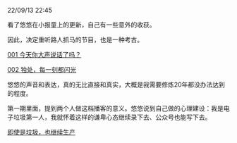

22/09/13 22:45

看了悠悠在小报童上的更新，自己有一些意外的收获。

因此，决定重听路人抓马的节目，也是一种考古。

[001 今天你大声说话了吗？](https://www.xiaoyuzhoufm.com/episode/5ea82613418a84a04680ac2b)

[002 独处，每一刻都闪光](https://www.xiaoyuzhoufm.com/episode/5eac6062418a84a046b49c5c?s=eyJ1IjoiNWU4MWU0YWQwYTdiZDgwOWMyZWIzMGI2In0%3D)

悠悠的声音和表达，真的无比直接和真实，大概是我需要修炼20年都没办法达到的程度。

第一期里面，提到两个人做这档播客的意义。悠悠说到自己做的心理建设：我是电子垃圾第一人，我就怀着这样的谦卑心态继续录下去、公众号也能写下去。

[即使是垃圾，也继续生产](https://collectednotes.com/dajia2048/untitled-1663080971#part-e8db44efd3ab1566)